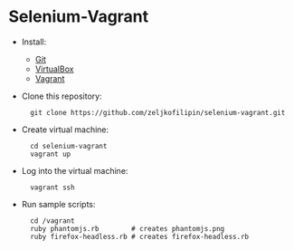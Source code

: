 # Selenium-Vagrant

- Install:
  - [Git](http://git-scm.com/)
  - [VirtualBox](https://www.virtualbox.org/)
  - [Vagrant](https://www.vagrantup.com/)

- Clone this repository:

        git clone https://github.com/zeljkofilipin/selenium-vagrant.git

- Create virtual machine:

        cd selenium-vagrant
        vagrant up

- Log into the virtual machine:

        vagrant ssh

- Run sample scripts:

        cd /vagrant
        ruby phantomjs.rb        # creates phantomjs.png
        ruby firefox-headless.rb # creates firefox-headless.rb
